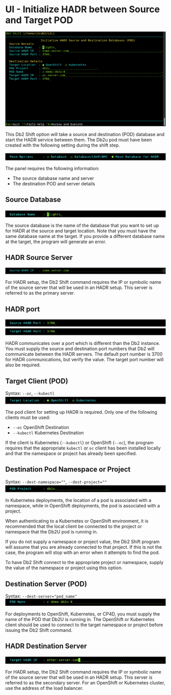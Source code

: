 # UI - Initialize HADR between Source and Target POD

![ShiftPOD](img/c2c_hadr_pod.png)

This Db2 Shift option will take a source and destination (POD)
database and start the HADR service between them. The Db2u pod must have been created 
with the following setting during the shift step.

![Mode](img/field_move_hadr.png)

The panel requires the following information:

* The source database name and server
* The destination POD and server details

## Source Database

![Source Database](img/field_source_database.png)

The source database is the name of the database that you want to set up for
HADR at the source and target location. Note that you must have the same database
name at the target. If you provide a different database name at the target,
the program will generate an error.

## HADR Source Server

![HADR Source Server](img/field_hadr_source_server.png)

For HADR setup, the Db2 Shift command requires the IP or symbolic
name of the source server that will be used in an HADR setup. This 
server is referred to as the primary server. 

## HADR port

![HADR Source Port](img/field_hadr_source_port.png)
![HADR Target Port](img/field_hadr_target_port.png)

HADR communicates over a port which is different than the Db2
instance. You must supply the source and destination port numbers
that Db2 will communicate between the HADR servers. The default
port number is 3700 for HADR communications, but verify the value. The target
port number will also be required.

## Target Client (POD)

Syntax: `--oc`, `--kubectl`
![OC Client](img/field_oc_k8s.png)

The pod client for setting up HADR is required. Only one of the following 
clients must be used:

* `--oc` OpenShift Destination
* `--kubectl` Kubernetes Destination

If the client is Kubernetes (`--kubectl`) or OpenShift (`--oc`), 
the program requires that the appropriate `kubectl` or `oc` client 
has been installed locally and that the namespace or project has already been specified.

## Destination Pod Namespace or Project

Syntax: `--dest-namespace=""`, `--dest-project=""`
![Namespace](img/field_namespace.png)

In Kubernetes deployments, the location of a pod is associated with 
a namespace, while in OpenShift deployments, the pod is associated with
a project.

When authenticating to a Kubernetes or OpenShift environment, it is 
recommended that the local client be connected to the project or 
namespace that the Db2U pod is running in. 

If you do not supply a namespace or project value, the Db2 Shift program
will assume that you are already connected to that project. If this is not
the case, the program will stop with an error when it attempts to find the 
pod. 

To have Db2 Shift connect to the appropriate project or namespace, 
supply the value of the namespace or project using this option.

## Destination Server (POD)

Syntax: `--dest-server="pod_name"`
![Target Server](img/field_pod_name.png)

For deployments to OpenShift, Kubernetes, or CP4D, you must supply the name
of the POD that Db2U is running in. The OpenShift or Kubernetes client should
be used to connect to the target namespace or project before issuing the 
Db2 Shift command. 

## HADR Destination Server

![HADR Target Server](img/field_hadr_target_server.png)

For HADR setup, the Db2 Shift command requires the IP or symbolic
name of the source server that will be used in an HADR setup. This 
server is referred to as the secondary server. For an 
OpenShift or Kubernetes cluster, use the address of the load balancer.